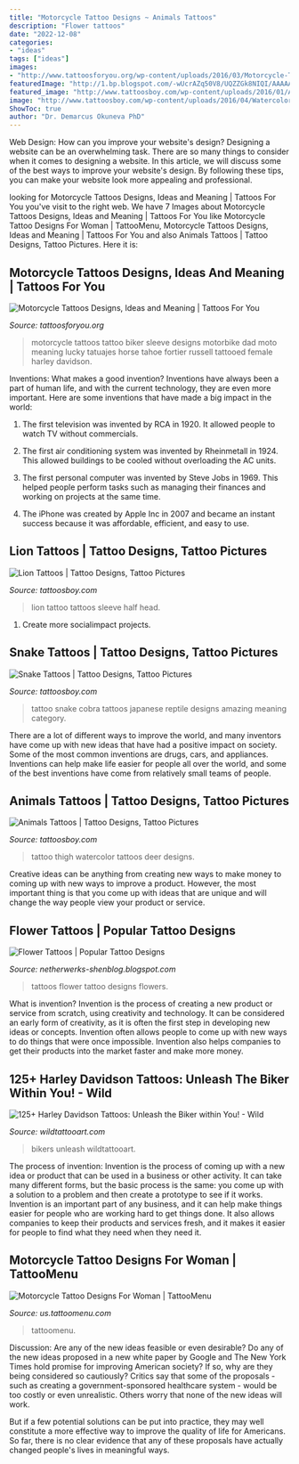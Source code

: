 ```yaml
---
title: "Motorcycle Tattoo Designs ~ Animals Tattoos"
description: "Flower tattoos"
date: "2022-12-08"
categories:
- "ideas"
tags: ["ideas"]
images:
- "http://www.tattoosforyou.org/wp-content/uploads/2016/03/Motorcycle-Tattoos-for-Women.jpg"
featuredImage: "http://1.bp.blogspot.com/-wUcrAZq50V8/UQZZGk8NIQI/AAAAAAAANu0/ehEADGOhKDw/s1600/Flowers_tattoo_221.jpg"
featured_image: "http://www.tattoosboy.com/wp-content/uploads/2016/01/Amazing-Snake-Tattoo-Design-TB101.jpg"
image: "http://www.tattoosboy.com/wp-content/uploads/2016/04/Watercolor-Deer-Tattoo-On-Thigh-TB1144.jpg"
ShowToc: true
author: "Dr. Demarcus Okuneva PhD"
---
```



Web Design: How can you improve your website's design?
Designing a website can be an overwhelming task. There are so many things to consider when it comes to designing a website. In this article, we will discuss some of the best ways to improve your website's design. By following these tips, you can make your website look more appealing and professional.

	

		
looking for Motorcycle Tattoos Designs, Ideas and Meaning | Tattoos For You you've visit to the right web. We have 7 Images about Motorcycle Tattoos Designs, Ideas and Meaning | Tattoos For You like Motorcycle Tattoo Designs For Woman | TattooMenu, Motorcycle Tattoos Designs, Ideas and Meaning | Tattoos For You and also Animals Tattoos | Tattoo Designs, Tattoo Pictures. Here it is:
		
    
## Motorcycle Tattoos Designs, Ideas And Meaning | Tattoos For You

<img loading=lazy src="http://www.tattoosforyou.org/wp-content/uploads/2016/03/Motorcycle-Tattoos-for-Women.jpg" onerror="this.onerror=null;this.src='https://tse1.mm.bing.net/th?id=OIP.-pCkvRN1Kpr0lyGJd7xvFAHaJ4&amp;pid=15.1';" alt="Motorcycle Tattoos Designs, Ideas and Meaning | Tattoos For You">

_Source: tattoosforyou.org_

>motorcycle tattoos tattoo biker sleeve designs motorbike dad moto meaning lucky tatuajes horse tahoe fortier russell tattooed female harley davidson. 

	

Inventions: What makes a good invention?
Inventions have always been a part of human life, and with the current technology, they are even more important. Here are some inventions that have made a big impact in the world:
1. The first television was invented by RCA in 1920. It allowed people to watch TV without commercials.

2. The first air conditioning system was invented by Rheinmetall in 1924. This allowed buildings to be cooled without overloading the AC units.

3. The first personal computer was invented by Steve Jobs in 1969. This helped people perform tasks such as managing their finances and working on projects at the same time.

4. The iPhone was created by Apple Inc in 2007 and became an instant success because it was affordable, efficient, and easy to use.

    
## Lion Tattoos | Tattoo Designs, Tattoo Pictures

<img loading=lazy src="http://www.tattoosboy.com/wp-content/uploads/2016/04/Wonderful-Lion-Head-Tattoo-On-Half-Sleeve-TB1119.jpg" onerror="this.onerror=null;this.src='https://tse4.mm.bing.net/th?id=OIP.9nMY5pAL6DAJlag8er6IRgHaM4&amp;pid=15.1';" alt="Lion Tattoos | Tattoo Designs, Tattoo Pictures">

_Source: tattoosboy.com_

>lion tattoo tattoos sleeve half head. 

	

1. Create more socialimpact projects.

    
## Snake Tattoos | Tattoo Designs, Tattoo Pictures

<img loading=lazy src="http://www.tattoosboy.com/wp-content/uploads/2016/01/Amazing-Snake-Tattoo-Design-TB101.jpg" onerror="this.onerror=null;this.src='https://tse4.mm.bing.net/th?id=OIP.1Z4IKKj2mPQBr7FxI3a8iQHaLN&amp;pid=15.1';" alt="Snake Tattoos | Tattoo Designs, Tattoo Pictures">

_Source: tattoosboy.com_

>tattoo snake cobra tattoos japanese reptile designs amazing meaning category. 

	

There are a lot of different ways to improve the world, and many inventors have come up with new ideas that have had a positive impact on society. Some of the most common inventions are drugs, cars, and appliances. Inventions can help make life easier for people all over the world, and some of the best inventions have come from relatively small teams of people.

    
## Animals Tattoos | Tattoo Designs, Tattoo Pictures

<img loading=lazy src="http://www.tattoosboy.com/wp-content/uploads/2016/04/Watercolor-Deer-Tattoo-On-Thigh-TB1144.jpg" onerror="this.onerror=null;this.src='https://tse1.mm.bing.net/th?id=OIP.z-yuRk--EXT-2OOn9CZ7XwHaKP&amp;pid=15.1';" alt="Animals Tattoos | Tattoo Designs, Tattoo Pictures">

_Source: tattoosboy.com_

>tattoo thigh watercolor tattoos deer designs. 

	

Creative ideas can be anything from creating new ways to make money to coming up with new ways to improve a product. However, the most important thing is that you come up with ideas that are unique and will change the way people view your product or service.

    
## Flower Tattoos | Popular Tattoo Designs

<img loading=lazy src="http://1.bp.blogspot.com/-wUcrAZq50V8/UQZZGk8NIQI/AAAAAAAANu0/ehEADGOhKDw/s1600/Flowers_tattoo_221.jpg" onerror="this.onerror=null;this.src='https://tse3.mm.bing.net/th?id=OIP.3-mibfn04xFMfls0zuk55gHaLH&amp;pid=15.1';" alt="Flower Tattoos | Popular Tattoo Designs">

_Source: netherwerks-shenblog.blogspot.com_

>tattoos flower tattoo designs flowers. 

	

What is invention?
Invention is the process of creating a new product or service from scratch, using creativity and technology. It can be considered an early form of creativity, as it is often the first step in developing new ideas or concepts. Invention often allows people to come up with new ways to do things that were once impossible. Invention also helps companies to get their products into the market faster and make more money.

    
## 125+ Harley Davidson Tattoos: Unleash The Biker Within You! - Wild

<img loading=lazy src="https://www.wildtattooart.com/wp-content/uploads/2019/03/harley-davidson-tattoo-23101874-819x1024.jpg" onerror="this.onerror=null;this.src='https://tse4.mm.bing.net/th?id=OIP.jMsprOD2CQlkN1-8xzRYnwHaJQ&amp;pid=15.1';" alt="125+ Harley Davidson Tattoos: Unleash the Biker within You! - Wild">

_Source: wildtattooart.com_

>bikers unleash wildtattooart. 

	

The process of invention:
Invention is the process of coming up with a new idea or product that can be used in a business or other activity. It can take many different forms, but the basic process is the same: you come up with a solution to a problem and then create a prototype to see if it works.
Invention is an important part of any business, and it can help make things easier for people who are working hard to get things done. It also allows companies to keep their products and services fresh, and it makes it easier for people to find what they need when they need it.

    
## Motorcycle Tattoo Designs For Woman | TattooMenu

<img loading=lazy src="https://us.tattoomenu.com/wp-content/uploads/2019/08/61383956_2274872952552191_6963946190907899904_n.jpg" onerror="this.onerror=null;this.src='https://tse4.mm.bing.net/th?id=OIP.iSnuokeWfEtp1AzhKsgcdAAAAA&amp;pid=15.1';" alt="Motorcycle Tattoo Designs For Woman | TattooMenu">

_Source: us.tattoomenu.com_

>tattoomenu. 

	

Discussion: Are any of the new ideas feasible or even desirable?
Do any of the new ideas proposed in a new white paper by Google and The New York Times hold promise for improving American society? If so, why are they being considered so cautiously?
Critics say that some of the proposals - such as creating a government-sponsored healthcare system - would be too costly or even unrealistic. Others worry that none of the new ideas will work.

But if a few potential solutions can be put into practice, they may well constitute a more effective way to improve the quality of life for Americans. So far, there is no clear evidence that any of these proposals have actually changed people's lives in meaningful ways.

